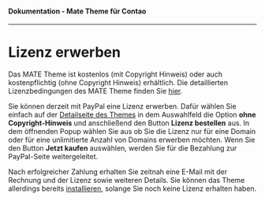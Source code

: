 #### Dokumentation - Mate Theme für Contao

---

# Lizenz erwerben

Das MATE Theme ist kostenlos \(mit Copyright Hinweis\) oder auch kostenpflichtig \(ohne Copyright Hinweis\) erhältlich. Die detaillierten Lizenzbedingungen des MATE Theme finden Sie [hier](https://contao-themes.net/lizenzbedingungen.html).

Sie können derzeit mit PayPal eine Lizenz erwerben. Dafür wählen Sie einfach auf der [Detailseite des Themes](https://contao-themes.net/theme-detail/mate.html) in dem Auswahlfeld die Option **ohne Copyright-Hinweis** und anschließend den Button **Lizenz bestellen** aus. In dem öffnenden Popup wählen Sie aus ob Sie die Lizenz nur für eine Domain oder für eine unlimitierte Anzahl von Domains erwerben möchten. Wenn Sie den Button **Jetzt kaufen** auswählen, werden Sie für die Bezahlung zur PayPal-Seite weitergeleitet.

Nach erfolgreicher Zahlung erhalten Sie zeitnah eine E-Mail mit der Rechnung und der Lizenz sowie weiteren Details. Sie können das Theme allerdings bereits [installieren](/mate-theme/installation.md), solange Sie noch keine Lizenz erhalten haben.

